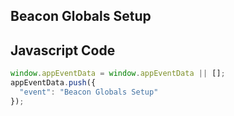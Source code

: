 ## Beacon Globals Setup

## Javascript Code
```js
window.appEventData = window.appEventData || [];
appEventData.push({
  "event": "Beacon Globals Setup"
});
```